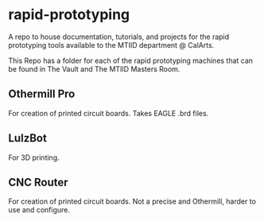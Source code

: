 # rapid-prototyping
A repo to house documentation, tutorials, and projects for the rapid prototyping tools available to the MTIID department @ CalArts.

This Repo has a folder for each of the rapid prototyping machines that can be found
in The Vault and The MTIID Masters Room.

Othermill Pro
-------------
For creation of printed circuit boards. Takes EAGLE .brd files.

LulzBot
-------
For 3D printing.

CNC Router
----------
For creation of printed circuit boards. Not a precise and Othermill, harder to use and configure.
